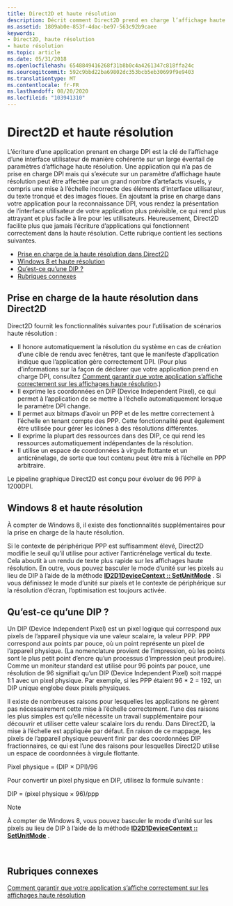```yaml
---
title: Direct2D et haute résolution
description: Décrit comment Direct2D prend en charge l’affichage haute résolution.
ms.assetid: 1809ab0e-853f-4dac-be97-563c92b9caee
keywords:
- Direct2D, haute résolution
- haute résolution
ms.topic: article
ms.date: 05/31/2018
ms.openlocfilehash: 6548849416268f31b8b0c4a4261347c818ffa24c
ms.sourcegitcommit: 592c9bbd22ba69802dc353bcb5eb30699f9e9403
ms.translationtype: MT
ms.contentlocale: fr-FR
ms.lasthandoff: 08/20/2020
ms.locfileid: "103941310"
---
```

# <a name="direct2d-and-high-dpi"></a>Direct2D et haute résolution

L’écriture d’une application prenant en charge DPI est la clé de l’affichage d’une interface utilisateur de manière cohérente sur un large éventail de paramètres d’affichage haute résolution. Une application qui n’a pas de prise en charge DPI mais qui s’exécute sur un paramètre d’affichage haute résolution peut être affectée par un grand nombre d’artefacts visuels, y compris une mise à l’échelle incorrecte des éléments d’interface utilisateur, du texte tronqué et des images floues. En ajoutant la prise en charge dans votre application pour la reconnaissance DPI, vous rendez la présentation de l’interface utilisateur de votre application plus prévisible, ce qui rend plus attrayant et plus facile à lire pour les utilisateurs. Heureusement, Direct2D facilite plus que jamais l’écriture d’applications qui fonctionnent correctement dans la haute résolution. Cette rubrique contient les sections suivantes.

-   [Prise en charge de la haute résolution dans Direct2D](#high-dpi-support-in-direct2d)
-   [Windows 8 et haute résolution](#windows-8-and-high-dpi)
-   [Qu’est-ce qu’une DIP ?](#what-is-a-dip)
-   [Rubriques connexes](#related-topics)

## <a name="high-dpi-support-in-direct2d"></a>Prise en charge de la haute résolution dans Direct2D

Direct2D fournit les fonctionnalités suivantes pour l’utilisation de scénarios haute résolution :

-   Il honore automatiquement la résolution du système en cas de création d’une cible de rendu avec fenêtres, tant que le manifeste d’application indique que l’application gère correctement DPI. (Pour plus d’informations sur la façon de déclarer que votre application prend en charge DPI, consultez [Comment garantir que votre application s’affiche correctement sur les affichages haute résolution](how-to--size-a-window-properly-for-high-dpi-displays.md).)
-   Il exprime les coordonnées en DIP (Device Independent Pixel), ce qui permet à l’application de se mettre à l’échelle automatiquement lorsque le paramètre DPI change.
-   Il permet aux bitmaps d’avoir un PPP et de les mettre correctement à l’échelle en tenant compte des PPP. Cette fonctionnalité peut également être utilisée pour gérer les icônes à des résolutions différentes.
-   Il exprime la plupart des ressources dans des DIP, ce qui rend les ressources automatiquement indépendantes de la résolution.
-   Il utilise un espace de coordonnées à virgule flottante et un anticrénelage, de sorte que tout contenu peut être mis à l’échelle en PPP arbitraire.

Le pipeline graphique Direct2D est conçu pour évoluer de 96 PPP à 1200DPI.

## <a name="windows-8-and-high-dpi"></a>Windows 8 et haute résolution

À compter de Windows 8, il existe des fonctionnalités supplémentaires pour la prise en charge de la haute résolution.

Si le contexte de périphérique PPP est suffisamment élevé, Direct2D modifie le seuil qu’il utilise pour activer l’anticrénelage vertical du texte. Cela aboutit à un rendu de texte plus rapide sur les affichages haute résolution. En outre, vous pouvez basculer le mode d’unité sur les pixels au lieu de DIP à l’aide de la méthode [**ID2D1DeviceContext :: SetUnitMode**](/windows/win32/api/d2d1_1/nf-d2d1_1-id2d1devicecontext-setunitmode) . Si vous définissez le mode d’unité sur pixels et le contexte de périphérique sur la résolution d’écran, l’optimisation est toujours activée.

## <a name="what-is-a-dip"></a>Qu’est-ce qu’une DIP ?

Un DIP (Device Independent Pixel) est un pixel logique qui correspond aux pixels de l’appareil physique via une valeur scalaire, la valeur PPP. PPP correspond aux points par pouce, où un point représente un pixel de l’appareil physique. (La nomenclature provient de l’impression, où les points sont le plus petit point d’encre qu’un processus d’impression peut produire). Comme un moniteur standard est utilisé pour 96 points par pouce, une résolution de 96 signifiait qu’un DIP (Device Independent Pixel) soit mappé 1:1 avec un pixel physique. Par exemple, si les PPP étaient 96 \* 2 = 192, un DIP unique englobe deux pixels physiques.

Il existe de nombreuses raisons pour lesquelles les applications ne gèrent pas nécessairement cette mise à l’échelle correctement. l’une des raisons les plus simples est qu’elle nécessite un travail supplémentaire pour découvrir et utiliser cette valeur scalaire lors du rendu. Dans Direct2D, la mise à l’échelle est appliquée par défaut. En raison de ce mappage, les pixels de l’appareil physique peuvent finir par des coordonnées DIP fractionnaires, ce qui est l’une des raisons pour lesquelles Direct2D utilise un espace de coordonnées à virgule flottante.

<dl> Pixel physique = (DIP × DPI)/96  
</dl>

Pour convertir un pixel physique en DIP, utilisez la formule suivante :

<dl> DIP = (pixel physique × 96)/ppp  
</dl>

> [!Note]
>
> À compter de Windows 8, vous pouvez basculer le mode d’unité sur les pixels au lieu de DIP à l’aide de la méthode [**ID2D1DeviceContext :: SetUnitMode**](/windows/win32/api/d2d1_1/nf-d2d1_1-id2d1devicecontext-setunitmode) .

 

## <a name="related-topics"></a>Rubriques connexes

<dl> <dt>

[Comment garantir que votre application s’affiche correctement sur les affichages haute résolution](how-to--size-a-window-properly-for-high-dpi-displays.md)
</dt> </dl>

 

 
